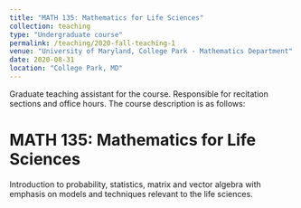 ```yaml
---
title: "MATH 135: Mathematics for Life Sciences"
collection: teaching
type: "Undergraduate course"
permalink: /teaching/2020-fall-teaching-1
venue: "University of Maryland, College Park - Mathematics Department"
date: 2020-08-31
location: "College Park, MD"
---
```


Graduate teaching assistant for the course. Responsible for recitation sections and office hours. The course description is as follows:

MATH 135: Mathematics for Life Sciences
======
Introduction to probability, statistics, matrix and vector algebra  with emphasis on models and techniques relevant to the life sciences.
